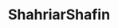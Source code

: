 ---
title: ShahriarShafin
github: https://github.com/ShahriarShafin
mode: dark
transition: 3s
archetype:
- Minimalistic
---